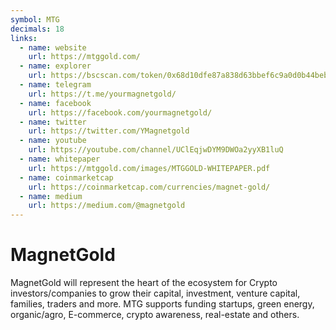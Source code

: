 ```yaml
---
symbol: MTG
decimals: 18
links:
  - name: website
    url: https://mtggold.com/
  - name: explorer
    url: https://bscscan.com/token/0x68d10dfe87a838d63bbef6c9a0d0b44beb799dc1
  - name: telegram
    url: https://t.me/yourmagnetgold/
  - name: facebook
    url: https://facebook.com/yourmagnetgold/
  - name: twitter
    url: https://twitter.com/YMagnetgold
  - name: youtube
    url: https://youtube.com/channel/UClEqjwDYM9DWOa2yyXB1luQ
  - name: whitepaper
    url: https://mtggold.com/images/MTGGOLD-WHITEPAPER.pdf
  - name: coinmarketcap
    url: https://coinmarketcap.com/currencies/magnet-gold/
  - name: medium
    url: https://medium.com/@magnetgold
---
```


# MagnetGold

MagnetGold will represent the heart of the ecosystem for Crypto investors/companies to grow their capital, investment, venture capital, families, traders and more. MTG supports funding startups, green energy, organic/agro, E-commerce, crypto awareness, real-estate and others.
